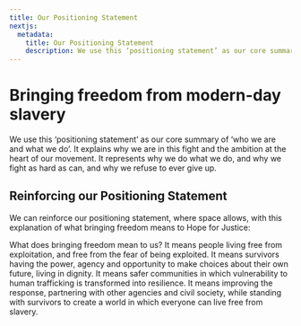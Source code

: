 ```yaml
---
title: Our Positioning Statement
nextjs:
  metadata:
    title: Our Positioning Statement
    description: We use this ‘positioning statement’ as our core summary of ‘who we are and what we do’.
---
```


# Bringing freedom from modern-day slavery

We use this ‘positioning
statement’ as our core
summary of ‘who we are and
what we do’. It explains why
we are in this fight and the
ambition at the heart of our
movement. It represents
why we do what we do, and
why we fight as hard as can,
and why we refuse to ever
give up.

## Reinforcing our Positioning Statement

We can reinforce
our positioning statement,
where space allows, with
this explanation of what
bringing freedom means
to Hope for Justice:

What does bringing freedom mean to us? It means people
living free from exploitation, and free from the fear of being
exploited. It means survivors having the power, agency and
opportunity to make choices about their own future, living
in dignity. It means safer communities in which vulnerability
to human trafficking is transformed into resilience. It means
improving the response, partnering with other agencies
and civil society, while standing with survivors to create
a world in which everyone can live free from slavery.

